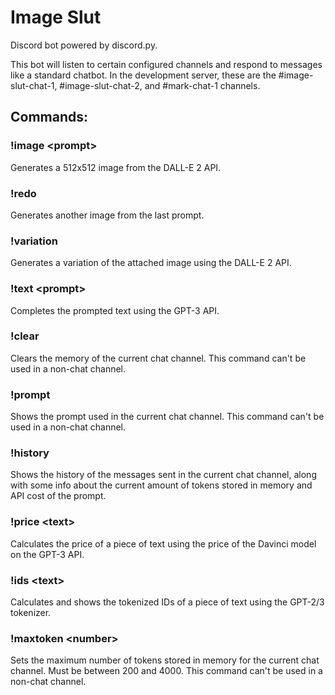 # Image Slut

Discord bot powered by discord.py.

This bot will listen to certain configured channels and respond to messages like a standard chatbot. In the development server, these are the #image-slut-chat-1, #image-slut-chat-2, and #mark-chat-1 channels.

## Commands:

### !image \<prompt>
Generates a 512x512 image from the DALL-E 2 API.

### !redo
Generates another image from the last prompt.

### !variation
Generates a variation of the attached image using the DALL-E 2 API.

### !text \<prompt>
Completes the prompted text using the GPT-3 API.

### !clear
Clears the memory of the current chat channel. This command can't be used in a non-chat channel.

### !prompt
Shows the prompt used in the current chat channel. This command can't be used in a non-chat channel.

### !history
Shows the history of the messages sent in the current chat channel, along with some info about the current amount of tokens stored in memory and API cost of the prompt.

### !price \<text>
Calculates the price of a piece of text using the price of the Davinci model on the GPT-3 API.

### !ids \<text>
Calculates and shows the tokenized IDs of a piece of text using the GPT-2/3 tokenizer.

### !maxtoken \<number>
Sets the maximum number of tokens stored in memory for the current chat channel. Must be between 200 and 4000. This command can't be used in a non-chat channel.

